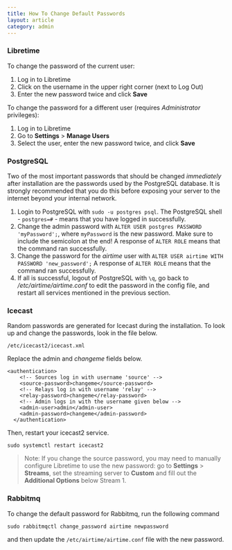 ```yaml
---
title: How To Change Default Passwords
layout: article
category: admin
---
```


### Libretime

To change the password of the current user:

1. Log in to Libretime
2. Click on the username in the upper right corner (next to Log Out)
3. Enter the new password twice and click **Save**

To change the password for a different user (requires _Administrator_ privileges):

1. Log in to Libretime
2. Go to **Settings** > **Manage Users**
3. Select the user, enter the new password twice, and click **Save**

### PostgreSQL

Two of the most important passwords that should be changed _immediately_ after installation
are the passwords used by the PostgreSQL database.
It is strongly recommended that you do this before exposing your server to the internet beyond your internal network.

1. Login to PostgreSQL with `sudo -u postgres psql`. The PostgreSQL shell - `postgres=#` - means that you have logged in successfully.
2. Change the admin password with `ALTER USER postgres PASSWORD 'myPassword';`, where `myPassword` is the new password.
   Make sure to include the semicolon at the end! A response of `ALTER ROLE` means that the command ran successfully.
3. Change the password for the _airtime_ user with `ALTER USER airtime WITH PASSWORD 'new_password';`
   A response of `ALTER ROLE` means that the command ran successfully.
4. If all is successful, logout of PostgreSQL with `\q`, go back to _/etc/airtime/airtime.conf_ to edit the password
   in the config file, and restart all services mentioned in the previous section.

### Icecast

Random passwords are generated for Icecast during the installation. To look up and change the passwords, look in the file below.

`/etc/icecast2/icecast.xml`

Replace the admin and _changeme_ fields below.

```
<authentication>
    <!-- Sources log in with username 'source' -->
    <source-password>changeme</source-password>
    <!-- Relays log in with username 'relay' -->
    <relay-password>changeme</relay-password>
    <!-- Admin logs in with the username given below -->
    <admin-user>admin</admin-user>
    <admin-password>changeme</admin-password>
  </authentication>
```

Then, restart your icecast2 service.

```
sudo systemctl restart icecast2
```

> Note: If you change the source password, you may need to manually configure Libretime to use the new password: go to **Settings** > **Streams**, set the streaming server to **Custom** and fill out the **Additional Options** below Stream 1.

### Rabbitmq

To change the default password for Rabbitmq, run the following command

```
sudo rabbitmqctl change_password airtime newpassword
```

and then update the `/etc/airtime/airtime.conf` file with the new password.
